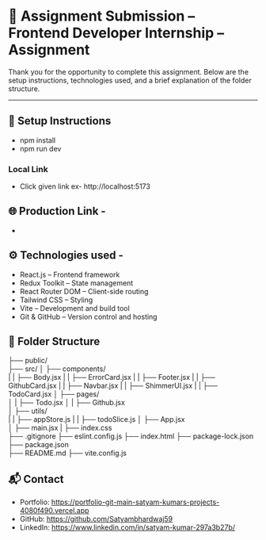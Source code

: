 # 📝 Assignment Submission – Frontend Developer Internship – Assignment

Thank you for the opportunity to complete this assignment. Below are the setup instructions, technologies used, and a brief explanation of the folder structure.

---

## 🚀 Setup Instructions

 - npm install
 - npm run dev

 ### Local Link

 - Click given link ex- http://localhost:5173

 ## 🌐 Production Link - 

 - 

## ⚙️ Technologies used -

 - React.js – Frontend framework
 - Redux Toolkit – State management
 - React Router DOM – Client-side routing
 - Tailwind CSS – Styling
 - Vite – Development and build tool
 - Git & GitHub – Version control and hosting

## 📁 Folder Structure 

├── public/                 
├── src/
│   ├── components/          
|   |   ├── Body.jsx
|   |   ├── ErrorCard.jsx
|   |   ├── Footer.jsx
|   |   ├── GithubCard.jsx
|   |   ├── Navbar.jsx
|   |   ├── ShimmerUI.jsx
|   |   ├── TodoCard.jsx
│   ├── pages/               
│   |   ├── Todo.jsx
│   |   ├── Github.jsx              
│   ├── utils/               
|   |   ├── appStore.js
|   |   ├── todoSlice.js
│   ├── App.jsx               
│   ├── main.jsx
|   ├── index.css             
├── .gitignore 
├── eslint.config.js
├── index.html
├── package-lock.json                     
├── package.json             
├── README.md
├── vite.config.js                

## 📬 Contact
 - Portfolio: https://portfolio-git-main-satyam-kumars-projects-4080f490.vercel.app
 - GitHub: https://github.com/Satyambhardwaj59
 - LinkedIn: https://www.linkedin.com/in/satyam-kumar-297a3b27b/